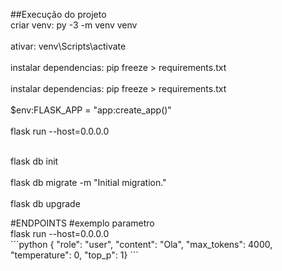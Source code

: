 ##Execução do projeto
<br>criar venv: py -3 -m venv venv<br/>
<br>ativar: venv\Scripts\activate<br/>
<br>instalar dependencias: pip freeze > requirements.txt<br/>
<br>instalar dependencias: pip freeze > requirements.txt<br/>
<br>$env:FLASK_APP = "app:create_app()"<br/>
<br>flask run --host=0.0.0.0<br/>

<br>flask db init<br/>
<br>flask db migrate -m "Initial migration."<br/>
<br>flask db upgrade<br/>


#ENDPOINTS
#exemplo parametro
<br>flask run --host=0.0.0.0<br/>
´´´python
{
 "role": "user", "content": "Ola",
  "max_tokens": 4000,
  "temperature": 0,
  "top_p": 1}
´´´